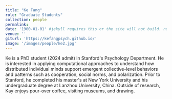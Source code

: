 ```yaml
---
title: "Ke Fang"
role: "Graduate Students"
collection: people
permalink: 
date: '1900-01-01' #jekyll requires this or the site will not build. not sure what it does yet. order?
venue: ''
giturl: 'https://kefangpsych.github.io/'
image: '/images/people/ke2.jpg'
---
```

Ke is a PhD student (2024 admit) in Stanford's Psychology Department. He is interested in applying computational approaches to understand how distributed individual minds support emergent collective-level behaviors and patterns such as cooperation, social norms, and polarization. Prior to Stanford, he completed his master's at New York University and his undergraduate degree at Lanzhou University, China. Outside of research, Kay enjoys pour-over coffee, visiting museums, and drawing.